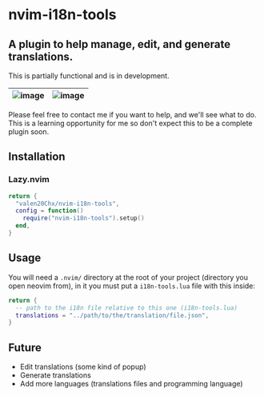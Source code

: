 # nvim-i18n-tools

## A plugin to help manage, edit, and generate translations.

This is partially functional and is in development.

| ![image](https://github.com/valen20Chx/nvim-i18n-tools/assets/33943799/ca578dfd-e2bb-45d1-96f3-e393ea8fc43b) | ![image](https://github.com/valen20Chx/nvim-i18n-tools/assets/33943799/7bf646a5-40a9-4ba1-85b8-8b2273a111b4) |
| ------------------------------------------------------------------------------------------------------------ | ------------------------------------------------------------------------------------------------------------ |

Please feel free to contact me if you want to help, and we'll see what to do.
This is a learning opportunity for me so don't expect this to be a complete plugin soon.

## Installation

### Lazy.nvim

```lua
return {
  "valen20Chx/nvim-i18n-tools",
  config = function()
    require("nvim-i18n-tools").setup()
  end,
}
```

## Usage

You will need a `.nvim/` directory at the root of your project (directory you open neovim from),
in it you must put a `i18n-tools.lua` file with this inside:

```lua
return {
  -- path to the i18n file relative to this one (i18n-tools.lua)
  translations = "../path/to/the/translation/file.json",
}
```

## Future

- Edit translations (some kind of popup)
- Generate translations
- Add more languages (translations files and programming language)
